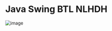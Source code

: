 # Java Swing BTL NLHDH
![image](https://github.com/Dan-blcw/J-Swing-BTL_NLHDH/assets/127305381/9c753e34-b395-42ba-bbfb-aa42641b9ce8)
